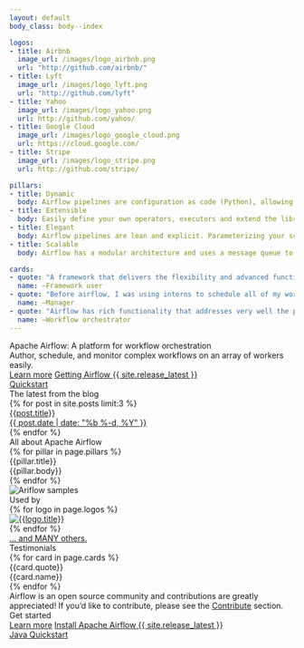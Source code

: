 ```yaml
---
layout: default
body_class: body--index

logos:
- title: Airbnb
  image_url: /images/logo_airbnb.png
  url: "http://github.com/airbnb/"
- title: Lyft
  image_url: /images/logo_lyft.png
  url: "http://github.com/lyft"
- title: Yahoo
  image_url: /images/logo_yahoo.png
  url: http://github.com/yahoo/
- title: Google Cloud
  image_url: /images/logo_google_cloud.png
  url: https://cloud.google.com/
- title: Stripe
  image_url: /images/logo_stripe.png
  url: http://github.com/stripe/

pillars:
- title: Dynamic
  body: Airflow pipelines are configuration as code (Python), allowing for dynamic pipeline generation. This allows for writing code that instantiates pipelines dynamically.
- title: Extensible
  body: Easily define your own operators, executors and extend the library so that it fits the level of abstraction that suits your environment.
- title: Elegant
  body: Airflow pipelines are lean and explicit. Parameterizing your scripts is built into the core of Airflow using the powerful Jinja templating engine.
- title: Scalable
  body: Airflow has a modular architecture and uses a message queue to orchestrate an arbitrary number of workers. Airflow is ready to scale to infinity.

cards:
- quote: "A framework that delivers the flexibility and advanced functionality our customers need."
  name: –Framework user
- quote: "Before airflow, I was using interns to schedule all of my workflows."
  name: –Manager
- quote: "Airflow has rich functionality that addresses very well the problems of workflow orchestration."
  name: –Workflow orchestrator
---
```

<!--
Licensed under the Apache License, Version 2.0 (the "License");
you may not use this file except in compliance with the License.
You may obtain a copy of the License at

http://www.apache.org/licenses/LICENSE-2.0

Unless required by applicable law or agreed to in writing, software
distributed under the License is distributed on an "AS IS" BASIS,
WITHOUT WARRANTIES OR CONDITIONS OF ANY KIND, either express or implied.
See the License for the specific language governing permissions and
limitations under the License.
-->
<div class="hero-bg">
  <div class="hero section">
    <div class="hero__cols">
      <div class="hero__cols__col">
        <div class="hero__cols__col__content">
          <div class="hero__title">
            Apache Airflow: A platform for workflow orchestration
          </div>
          <div class="hero__subtitle">
            Author, schedule, and monitor complex workflows on an array of workers easily.
          </div>
          <div class="hero__ctas hero__ctas--first">
            <a class="button button--primary" href="{{'/project/'|prepend:site.baseurl}}">Learn more</a>
            <a class="button button--primary" href="https://airflow.apache.org/installation.html">Getting Airflow {{ site.release_latest }}</a>
          </div>
          <div class="hero__ctas">
	    <a class="button" href="{{'/get-started/'|prepend:site.baseurl}}">Quickstart</a>
          </div>
        </div>
      </div>
      <div class="hero__cols__col">
        <div class="hero__blog">
          <div class="hero__blog__title">
            The latest from the blog
          </div>
          <div class="hero__blog__cards">
            {% for post in site.posts limit:3 %}
            <a class="hero__blog__cards__card" href="{{ post.url | prepend: site.baseurl }}">
              <div class="hero__blog__cards__card__title">{{post.title}}</div>
              <div class="hero__blog__cards__card__date">{{ post.date | date: "%b %-d, %Y" }}</div>
            </a>
            {% endfor %}
          </div>
        </div>
      </div>
    </div>
  </div>
</div>

<div class="pillars section">
  <div class="pillars__title">
    All about Apache Airflow
  </div>
  <div class="pillars__cols">
    {% for pillar in page.pillars %}
    <div class="pillars__cols__col">
      <div class="pillars__cols__col__title">
        {{pillar.title}}
      </div>
      <div class="pillars__cols__col__body">
        {{pillar.body}}
      </div>
    </div>
    {% endfor %}
  </div>
</div>

<div class="graphic section">
<div class="graphic__image">
<img src="{{ '/images/airflow_screenshots.gif' | prepend: site.baseurl }}" alt="Ariflow samples">
</div>
</div>

<div class="logos section">
  <div class="logos__title">
    Used by
  </div>
  <div class="logos__logos">
    {% for logo in page.logos %}
    <div class="logos__logos__logo">
      <a href="{{ logo.url | prepend: base.siteUrl }}"><img src="{{logo.image_url|prepend:site.baseurl}}" alt="{{logo.title}}"></a>
    </div>
    {% endfor %}
  </div>
  <div class="logos__body">
    <a href="https://github.com/apache/airflow#who-uses-apache-airflow">
      ... and MANY others.
    </a>
  </div>
</div>

<div class="cards section section--wide">
  <div class="section__contained">
    <div class="cards__title">
      Testimonials
    </div>
    <div class="cards__cards">
      {% for card in page.cards %}
      <div class="cards__cards__card">
        <div class="cards__cards__card__body">
          {{card.quote}}
        </div>
        <div class="cards__cards__card__user">
          <!-- TODO: Implement icons.
          <div class="cards__cards__card__user__icon">
          </div>
          -->
          <div class="cards__cards__card__user__name">
            {{card.name}}
          </div>
        </div>
      </div>
      {% endfor %}
    </div>
    <div class="cards__body">
      Airflow is an open source community and contributions are greatly appreciated!
      If you’d like to contribute, please see the <a href="{{'/contribute/'|prepend:site.baseurl}}">Contribute</a> section.
    </div>
  </div>
</div>

<div class="ctas section">
  <div class="ctas__title">
    Get started
  </div>
  <div class="ctas__ctas ctas__ctas--top">
  <a class="button button--primary" href="{{'/get-started/airflow-overview/'|prepend:site.baseurl}}">Learn more</a>
  <a class="button button--primary" href="{{'/get-started/downloads/'|prepend:site.baseurl}}">Install Apache Airflow {{ site.release_latest }}</a>
  </div>
  <div class="ctas__ctas">
  <a class="button" href="{{'/get-started/quickstart-java/'|prepend:site.baseurl}}">Java Quickstart</a>
  </div>
</div>
